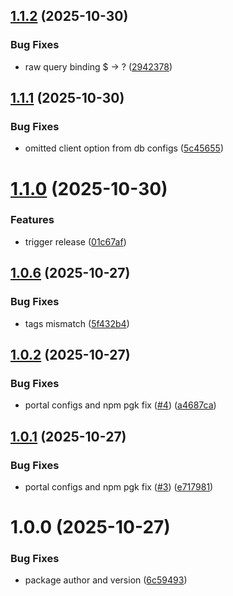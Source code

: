 ## [1.1.2](https://github.com/advcomm/tenant_replication_postgres/compare/v1.1.1...v1.1.2) (2025-10-30)


### Bug Fixes

* raw query binding $ -> ? ([2942378](https://github.com/advcomm/tenant_replication_postgres/commit/294237883fd3914d16fd3f7dc3ad7f3923e6aae5))

## [1.1.1](https://github.com/advcomm/tenant_replication_postgres/compare/v1.1.0...v1.1.1) (2025-10-30)


### Bug Fixes

* omitted client option from db configs ([5c45655](https://github.com/advcomm/tenant_replication_postgres/commit/5c456559ff05f303503cef81f5b984774703d714))

# [1.1.0](https://github.com/advcomm/tenant_replication_postgres/compare/v1.0.6...v1.1.0) (2025-10-30)


### Features

* trigger release ([01c67af](https://github.com/advcomm/tenant_replication_postgres/commit/01c67afd80d9c3fe1ef88dfdfc8beb3b8b8afd4e))

## [1.0.6](https://github.com/advcomm/tenant_replication_postgres/compare/v1.0.5...v1.0.6) (2025-10-27)


### Bug Fixes

* tags mismatch ([5f432b4](https://github.com/advcomm/tenant_replication_postgres/commit/5f432b422bfe78d3c4deccb8ff52341dc1864cc9))

## [1.0.2](https://github.com/advcomm/tenant_replication_postgres/compare/v1.0.1...v1.0.2) (2025-10-27)


### Bug Fixes

* portal configs and npm pgk fix ([#4](https://github.com/advcomm/tenant_replication_postgres/issues/4)) ([a4687ca](https://github.com/advcomm/tenant_replication_postgres/commit/a4687cacedf9be05aad59dcfd1a42cf8484924ea))

## [1.0.1](https://github.com/advcomm/tenant_replication_postgres/compare/v1.0.0...v1.0.1) (2025-10-27)


### Bug Fixes

* portal configs and npm pgk fix ([#3](https://github.com/advcomm/tenant_replication_postgres/issues/3)) ([e717981](https://github.com/advcomm/tenant_replication_postgres/commit/e7179811ae52d1f36b622fc4a0894c4572df480f))

# 1.0.0 (2025-10-27)


### Bug Fixes

* package author and version ([6c59493](https://github.com/advcomm/tenant_replication_postgres/commit/6c59493cb87127db3653189951cc11cb8f137bf6))
